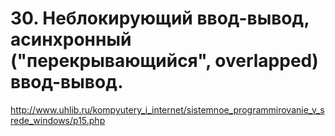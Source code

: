 # 30. Неблокирующий ввод-вывод, асинхронный ("перекрывающийся", overlapped) ввод-вывод.

http://www.uhlib.ru/kompyutery_i_internet/sistemnoe_programmirovanie_v_srede_windows/p15.php